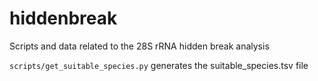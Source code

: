 # hiddenbreak
Scripts and data related to the 28S rRNA hidden break analysis

`scripts/get_suitable_species.py` generates the suitable_species.tsv file
